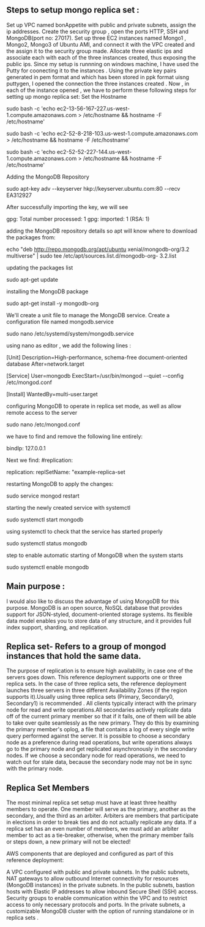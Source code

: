 ## Steps to setup mongo replica set :

Set up VPC named bonAppetite with public and private subnets, assign the ip addresses.
Create the security group , open the ports HTTP, SSH and MongoDB(port no: 27017).
Set up three EC2 instances named Mongo1 , Mongo2, Mongo3 of Ubuntu AMI, and connect it with the VPC created and the assign it to the security group made.
Allocate three elastic ips and associate each with each of the three instances created, thus exposing the public ips.
Since my setup is runnning on windows machine, I have used the Putty for coonecting it to the instances .
Using the private key pairs generated in pem format and which has been stored in ppk format uisng puttygen, I opened the connection the three instances created .
Now , in each of the instance opened , we have to perform these following steps for setting up mongo replica set:
Set the Hostname

sudo bash -c 'echo ec2-13-56-167-227.us-west-1.compute.amazonaws.com > /etc/hostname && hostname -F /etc/hostname'

sudo bash -c 'echo ec2-52-8-218-103.us-west-1.compute.amazonaws.com > /etc/hostname && hostname -F /etc/hostname'

sudo bash -c 'echo ec2-52-52-227-144.us-west-1.compute.amazonaws.com > /etc/hostname && hostname -F /etc/hostname'

Adding the MongoDB Repository

sudo apt-key adv --keyserver hkp://keyserver.ubuntu.com:80 --recv EA312927

After successfully importing the key, we will see

gpg: Total number processed: 1 gpg: imported: 1 (RSA: 1)

adding the MongoDB repository details so apt will know where to download the packages from:

echo "deb http://repo.mongodb.org/apt/ubuntu xenial/mongodb-org/3.2 multiverse" | sudo tee /etc/apt/sources.list.d/mongodb-org- 3.2.list

updating the packages list

sudo apt-get update

installing the MongoDB package

sudo apt-get install -y mongodb-org

We'll create a unit file to manage the MongoDB service. Create a configuration file named mongodb.service

sudo nano /etc/systemd/system/mongodb.service

using nano as editor , we add the following lines :

[Unit] Description=High-performance, schema-free document-oriented database After=network.target

[Service] User=mongodb ExecStart=/usr/bin/mongod --quiet --config /etc/mongod.conf

[Install] WantedBy=multi-user.target

configuring MongoDB to operate in replica set mode, as well as allow remote access to the server

sudo nano /etc/mongod.conf

we have to find and remove the following line entirely:

bindIp: 127.0.0.1

Next we find: #replication:

replication: replSetName: "example-replica-set

restarting MongoDB to apply the changes:

sudo service mongod restart

starting the newly created service with systemctl

sudo systemctl start mongodb

using systemctl to check that the service has started properly

sudo systemctl status mongodb

step to enable automatic starting of MongoDB when the system starts

sudo systemctl enable mongodb

## Main purpose :

I would also like to discuss the advantage of using MongoDB for this purpose.
MongoDB is an open source, NoSQL database that provides support for JSON-styled, document-oriented storage systems. Its flexible data model enables you to store data of any structure, and it provides full index support, sharding, and replication.

## Replica set- Refers to a group of mongod instances that hold the same data.

The purpose of replication is to ensure high availability, in case one of the servers goes down. This reference deployment supports one or three replica sets. In the case of three replica sets, the reference deployment launches three servers in three different Availability Zones (if the region supports it).Usually using three replica sets (Primary, Secondary0, Secondary1) is recommended . All clients typically interact with the primary node for read and write operations.All secondaries actively replicate data off of the current primary member so that if it fails, one of them will be able to take over quite seamlessly as the new primary. They do this by examining the primary member's oplog, a file that contains a log of every single write query performed against the server. It is possible to choose a secondary node as a preference during read operations, but write operations always go to the primary node and get replicated asynchronously in the secondary nodes. If we choose a secondary node for read operations, we need to watch out for stale data, because the secondary node may not be in sync with the primary node.

## Replica Set Members

The most minimal replica set setup must have at least three healthy members to operate. One member will serve as the primary, another as the secondary, and the third as an arbiter. Arbiters are members that participate in elections in order to break ties and do not actually replicate any data. If a replica set has an even number of members, we must add an arbiter member to act as a tie-breaker, otherwise, when the primary member fails or steps down, a new primary will not be elected!

AWS components that are deployed and configured as part of this reference deployment:

A VPC configured with public and private subnets.
In the public subnets, NAT gateways to allow outbound Internet connectivity for resources (MongoDB instances) in the private subnets.
In the public subnets, bastion hosts with Elastic IP addresses to allow inbound Secure Shell (SSH) access.
Security groups to enable communication within the VPC and to restrict access to only necessary protocols and ports.
In the private subnets, a customizable MongoDB cluster with the option of running standalone or in replica sets .

